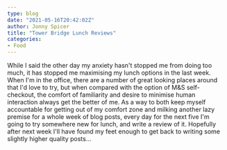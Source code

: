 ```yaml
---
type: blog
date: "2021-05-16T20:42:02Z"
author: Jonny Spicer
title: "Tower Bridge Lunch Reviews"
categories:
- Food
---
```

While I said the other day my anxiety hasn't stopped me from doing too much, it has stopped me maximising my lunch options in the last week. When I'm in the office, there are a number of great
looking places around that I'd love to try, but when compared with the option of M&S self-checkout, the comfort of familiarity and desire to minimise human interaction always get the better of
me. As a way to both keep myself accountable for getting out of my comfort zone and milking another lazy premise for a whole week of blog posts, every day for the next five I'm going to try
somewhere new for lunch, and write a review of it. Hopefully after next week I'll have found my feet enough to get back to writing some slightly higher quality posts...

